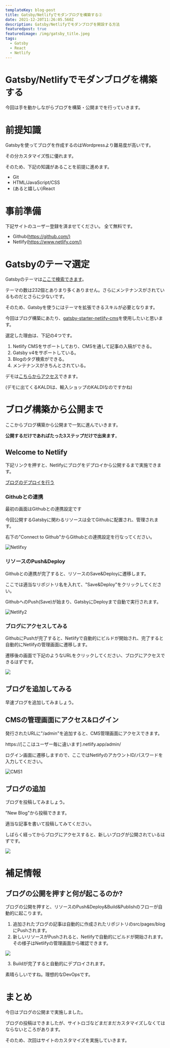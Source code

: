 ```yaml
---
templateKey: blog-post
title: Gatsby/Netlifyでモダンブログを構築する②
date: 2021-12-20T11:26:05.560Z
description: Gatsby/Netlifyでモダンブログを開設する方法
featuredpost: true
featuredimage: /img/gatsby_title.jpeg
tags:
  - Gatsby
  - React
  - Netlify
---
```

# Gatsby/Netlifyでモダンブログを構築する

今回は手を動かしながらブログを構築・公開までを行っていきます。

# 前提知識

Gatsbyを使ってブログを作成するのはWordpressより難易度が高いです。

その分カスタマイズ性に優れます。

そのため、下記の知識があることを前提に進めます。

* Git
* HTML/JavaScript/CSS
* (あると嬉しい)React

# 事前準備

下記サイトのユーザー登録を済ませてください。
全て無料です。

* Github([https://github.com/)](https://github.com/)
* Netlify([https://www.netlify.com/)](https://www.netlify.com/)

# Gatsbyのテーマ選定

Gatsbyのテーマは[ここで検索できます](https://jamstackthemes.dev/ssg/gatsby/)。

テーマの数は232個とありまり多くありません。さらにメンテナンスがされているものだとさらに少ないです。

そのため、Gatsbyを使うにはテーマを拡張できるスキルが必要となります。

今回はブログ構築にあたり、[gatsby-starter-netlify-cms](https://github.com/netlify-templates/gatsby-starter-netlify-cms)を使用したいと思います。

選定した理由は、下記の4つです。

1. Netlify CMSをサポートしており、CMSを通して記事の入稿ができる。
2. Gatsby v4をサポートしている。
3. Blogのタグ検索ができる。
4. メンテナンスがきちんとされている。

デモは[こちらからアクセス](https://gatsby-netlify-cms.netlify.app/)できます。

(デモに出てくるKALDIは、輸入ショップのKALDIなのですかね)

# ブログ構築から公開まで

ここからブログ構築から公開まで一気に進んでいきます。

**公開するだけであればたった3ステップだけで出来ます**。

## Welcome to Netlify

下記リンクを押すと、Netlifyにブログをデプロイから公開するまで実施できます。

[ブログのデプロイを行う](https://app.netlify.com/start/deploy?repository=https://github.com/AustinGreen/gatsby-starter-netlify-cms&stack=cms)

### Githubとの連携

最初の画面はGithubとの連携設定です

今回公開するGatsbyに関わるリソースは全てGithubに配置され、管理されます。

右下の"Connect to Github"からGithubとの連携設定を行なってください。

![Netlifxy](/img/スクリーンショット-2021-12-20-22.26.11.png "Netlifxy")

### リソースのPush&Deploy

Githubとの連携が完了すると、リソースのSave&Deployに遷移します。

ここでは適当なリポジトリ名を入れて、"Save&Deploy"をクリックしてください。

GithubへのPush(Save)が始まり、GatsbyにDeployまで自動で実行されます。

![Netlify2](/img/fireshot-capture-074-welcome-to-netlify-get-your-gatsby-site-in-1-min.-netlify_-app.netlify.com.png "Netlify2")

### ブログにアクセスしてみる

GithubにPushが完了すると、Netlifyで自動的にビルドが開始され、完了すると自動的にNetlifyの管理画面に遷移します。

遷移後の画面で下記のようなURLをクリックしてください、ブログにアクセスできるはずです。

![](/img/naccess.png)

## ブログを追加してみる

早速ブログを追加してみましょう。

## CMSの管理画面にアクセス&ログイン

発行されたURLに"/admin"を追加すると、CMS管理画面にアクセスできます。

https://\[ここはユーザー毎に違います].netlify.app/admin/

ログイン画面に遷移しますので、ここではNetlifyのアカウントID/パスワードを入力してください。

![CMS1](/img/fireshot-capture-076-content-manager-dazzling-saha-2ee284.netlify.app.png "CMS1")

## ブログの追加

ブログを投稿してみましょう。

"New Blog"から投稿できます。

適当な記事を書いて投稿してみてください。 

しばらく経ってからブログにアクセスすると、新しいブログが公開されているはずです。

![](/img/fireshot-capture-077-content-manager-dazzling-saha-2ee284.netlify.app.png)

# 補足情報

## ブログの公開を押すと何が起こるのか?

ブログの公開を押すと、リソースのPush&Deploy&Build&Publishのフローが自動的に起こります。

1. 追加されたブログの記事は自動的に作成されたリポジトリのsrc/pages/blogにPushされます。
2. 新しいリソースがPushされると、Netlifyで自動的にビルドが開始されます。その様子はNetlifyの管理画面から確認できます。

![](/img/スクリーンショット-2021-12-20-22.48.06.png)

3. Buildが完了すると自動的にデプロイされます。

素晴らしいですね。理想的なDevOpsです。

# まとめ

今日はブログの公開まで実施しました。

ブログの投稿はできましたが、サイトロゴなどまだまだカスタマイズしなくてはならないところがあります。

そのため、次回はサイトのカスタマイズを実施していきます。